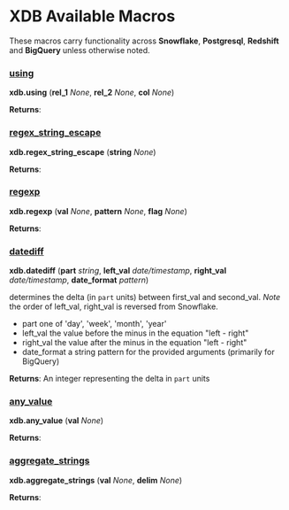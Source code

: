 
# XDB Available Macros

These macros carry functionality across **Snowflake**, **Postgresql**, **Redshift** and **BigQuery** unless otherwise noted. 


### [using](/dbt-xdb/macros/using.sql)
**xdb.using** (**rel_1** _None_, **rel_2** _None_, **col** _None_)




**Returns**: 
### [regex_string_escape](/dbt-xdb/macros/regexp.sql)
**xdb.regex_string_escape** (**string** _None_)




**Returns**: 
### [regexp](/dbt-xdb/macros/regexp.sql)
**xdb.regexp** (**val** _None_, **pattern** _None_, **flag** _None_)




**Returns**: 
### [datediff](/dbt-xdb/macros/datediff.sql)
**xdb.datediff** (**part** _string_, **left_val** _date/timestamp_, **right_val** _date/timestamp_, **date_format** _pattern_)

determines the delta (in `part` units) between first_val and second_val.
       *Note* the order of left_val, right_val is reversed from Snowflake.

- part one of 'day', 'week', 'month', 'year'
- left_val the value before the minus in the equation "left - right"
- right_val the value after the minus in the equation "left - right"
- date_format a string pattern for the provided arguments (primarily for BigQuery)

**Returns**:         An integer representing the delta in `part` units
    

### [any_value](/dbt-xdb/macros/any_value.sql)
**xdb.any_value** (**val** _None_)




**Returns**: 
### [aggregate_strings](/dbt-xdb/macros/aggregate_strings.sql)
**xdb.aggregate_strings** (**val** _None_, **delim** _None_)




**Returns**: 